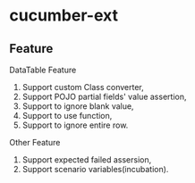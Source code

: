# cucumber-ext

## Feature

DataTable Feature
1. Support custom Class converter,
1. Support POJO partial fields' value assertion,
1. Support to ignore blank value,
1. Support to use function,
1. Support to ignore entire row.

Other Feature
1. Support expected failed assersion,
1. Support scenario variables(incubation).


